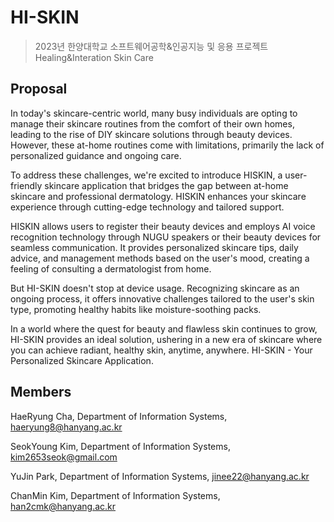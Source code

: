 # HI-SKIN
> 2023년 한양대학교 소프트웨어공학&인공지능 및 응용 프로젝트 
> Healing&Interation Skin Care

## Proposal

In today's skincare-centric world, many busy individuals are opting to manage their skincare routines from the comfort of their own homes, leading to the rise of DIY skincare solutions through beauty devices. However, these at-home routines come with limitations, primarily the lack of personalized guidance and ongoing care.

To address these challenges, we're excited to introduce HISKIN, a user-friendly skincare application that bridges the gap between at-home skincare and professional dermatology. HISKIN enhances your skincare experience through cutting-edge technology and tailored support.

HISKIN allows users to register their beauty devices and employs AI voice recognition technology through NUGU speakers or their beauty devices for seamless communication. It provides personalized skincare tips, daily advice, and management methods based on the user's mood, creating a feeling of consulting a dermatologist from home.

But HI-SKIN doesn't stop at device usage. Recognizing skincare as an ongoing process, it offers innovative challenges tailored to the user's skin type, promoting healthy habits like moisture-soothing packs.

In a world where the quest for beauty and flawless skin continues to grow, HI-SKIN provides an ideal solution, ushering in a new era of skincare where you can achieve radiant, healthy skin, anytime, anywhere. HI-SKIN - Your Personalized Skincare Application.

## Members
HaeRyung Cha, Department of Information Systems, haeryung8@hanyang.ac.kr

SeokYoung Kim, Department of Information Systems, kim2653seok@gmail.com

YuJin Park, Department of Information Systems, jinee22@hanyang.ac.kr

ChanMin Kim, Department of Information Systems, han2cmk@hanyang.ac.kr
